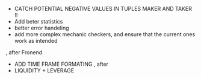 

- CATCH POTENTIAL NEGATIVE VALUES IN TUPLES MAKER AND TAKER !!
- Add beter statistics
- better error handeling
- add more complex mechanic checkers, and ensure that the current ones work as intended



, after
Fronend
- ADD TIME FRAME FORMATING
, after
- LIQUIDITY + LEVERAGE
